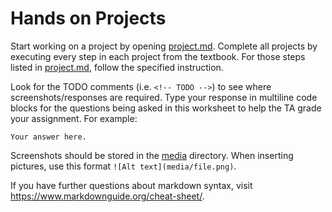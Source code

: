 # Hands on Projects

Start working on a project by opening [project.md](project.md).
Complete all projects by executing every step in each project from
the textbook. For those steps listed in [project.md](project.md),
follow the specified instruction.

Look for the TODO comments (i.e. `<!-- TODO -->`) to see
where screenshots/responses are required.
Type your response in multiline code blocks for the questions being asked
in this worksheet to help the TA grade your assignment. For example:

```
Your answer here.
```

Screenshots should be stored in the [media](media) directory. 
When inserting pictures, use this format `![Alt text](media/file.png)`.

If you have further questions about markdown syntax,
visit https://www.markdownguide.org/cheat-sheet/.

